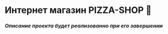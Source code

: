 # **Интернет магазин PIZZA-SHOP** :pizza:

### _Описание проекта будет реализованно при его завершении_
